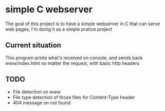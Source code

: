 # simple C webserver
The goal of this project is to have a simple webserver in C that can serve web pages, I'm doing it as a simple pratice project
## Current situation
This program prints what's received on console, and sends back www/index.html no matter the request, with basic http headers
## TODO
+ File detection on www
+ File type detection of those files for Content-Type header
+ 404 message on not found
